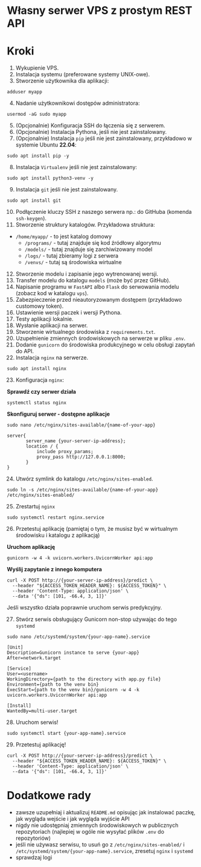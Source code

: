 # Własny serwer VPS z prostym REST API

# Kroki

1. Wykupienie VPS.
2. Instalacja systemu (preferowane systemy UNIX-owe).
3. Stworzenie użytkownika dla aplikacji: 

```shell
adduser myapp
```

4. Nadanie użytkownikowi dostępów administratora:

```shell
usermod -aG sudo myapp
```

5. (Opcjonalnie) Konfiguracja SSH do łączenia się z serwerem.
6. (Opcjonalnie) Instalacja Pythona, jeśli nie jest zainstalowany.
7. (Opcjonalnie) Instalacja `pip` jeśli nie jest zainstalowany, przykładowo w systemie Ubuntu **22.04**:

```shell
sudo apt install pip -y
```

8. Instalacja `Virtualenv` jeśli nie jest zainstalowany:

```shell
sudo apt install python3-venv -y
```

9. Instalacja `git` jeśli nie jest zainstalowany.

```shell
sudo apt install git
```

10. Podłączenie kluczy SSH z naszego serwera np.: do GitHuba (komenda `ssh-keygen`).
11. Stworzenie struktury katalogów. Przykładowa struktura:

- `/home/myapp/` - to jest katalog domowy
  - `/programs/` - tutaj znajduje się kod źródłowy algorytmu
  - `/models/` - tutaj znajduje się zarchiwizowany model
  - `/logs/` - tutaj zbieramy logi z serwera
  - `/venvs/` - tutaj są środowiska wirtualne

12. Stworzenie modelu i zapisanie jego wytrenowanej wersji.
13. Transfer modelu do katalogu `models` (może być przez GitHub).
14. Napisanie programu w `FastAPI` albo `Flask` do serwowania modelu (zobacz kod w katalogu `vps`).
15. Zabezpieczenie przed nieautoryzowanym dostępem (przykładowo customowy token).
16. Ustawienie wersji paczek i wersji Pythona.
17. Testy aplikacji lokalnie.
18. Wysłanie aplikacji na serwer.
19. Stworzenie wirtualnego środowiska z `requirements.txt`.
20. Uzupełnienie zmiennych środowiskowych na serwerze w pliku `.env`. 
21. Dodanie `gunicorn` do środowiska produkcyjnego w celu obsługi zapytań do API.
22. Instalacja `nginx` na serwerze.

```shell
sudo apt install nginx
```

23. Konfiguracja `nginx`:


**Sprawdź czy serwer działa**

```shell
systemctl status nginx
```

**Skonfiguruj serwer - dostępne aplikacje**

```shell
sudo nano /etc/nginx/sites-available/{name-of-your-app}
```

```text
server{
       server_name {your-server-ip-address}; 
       location / {
           include proxy_params;
           proxy_pass http://127.0.0.1:8000;
       }
}

```

24. Utwórz symlink do katalogu `/etc/nginx/sites-enabled`.

```shell
sudo ln -s /etc/nginx/sites-available/{name-of-your-app} /etc/nginx/sites-enabled/
```

25. Zrestartuj `nginx`

```shell
sudo systemctl restart nginx.service
```

26. Przetestuj aplikację (pamiętaj o tym, że musisz być w wirtualnym środowisku i katalogu z aplikacją)

**Uruchom aplikację**

```shell
gunicorn -w 4 -k uvicorn.workers.UvicornWorker api:app
```

**Wyślij zapytanie z innego komputera**

```shell
curl -X POST http://{your-server-ip-address}/predict \
  --header "${ACCESS_TOKEN_HEADER_NAME}: ${ACCESS_TOKEN}" \
  --header 'Content-Type: application/json' \
  --data '{"ds": [101, -66.4, 3, 1]}'
```

Jeśli wszystko działa poprawnie uruchom serwis predykcyjny.

27. Stwórz serwis obsługujący Gunicorn non-stop używając do tego `systemd`

```shell
sudo nano /etc/systemd/system/{your-app-name}.service
```

```shell
[Unit]
Description=Gunicorn instance to serve {your-app}
After=network.target

[Service]
User=<username>
WorkingDirectory={path to the directory with app.py file}
Environment={path to the venv bin}
ExecStart={path to the venv bin}/gunicorn -w 4 -k uvicorn.workers.UvicornWorker api:app

[Install]
WantedBy=multi-user.target
```

28. Uruchom serwis!

```shell
sudo systemctl start {your-app-name}.service
```

29. Przetestuj aplikację!

```shell
curl -X POST http://{your-server-ip-address}/predict \
  --header "${ACCESS_TOKEN_HEADER_NAME}: ${ACCESS_TOKEN}" \
  --header 'Content-Type: application/json' \
  --data '{"ds": [101, -66.4, 3, 1]}'
```


# Dodatkowe rady

- zawsze uzupełniaj i aktualizuj `README.md` opisując jak instalować paczkę, jak wygląda wejście i jak wygląda wyjście API
- nigdy nie udostępniaj zmiennych środowiskowych w publicznych repozytoriach (najlepiej w ogóle nie wysyłać plików `.env` do repozytoriów)
- jeśli nie używasz serwisu, to usuń go z `/etc/nginx/sites-enabled/` i `/etc/systemd/system/{your-app-name}.service`, zresetuj `nginx` i `systemd`
- sprawdzaj logi